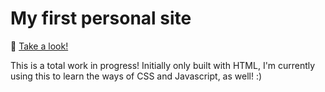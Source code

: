 # My first personal site

🔗 [Take a look!](https://melissaalasalmi.github.io/Personal_Site/)

This is a total work in progress! Initially only built with HTML, I'm currently using this to learn the ways of CSS and Javascript, as well! :)
